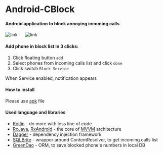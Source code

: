 # Android-CBlock

#### Android application to block annoying incoming calls

![link](../../../img/blob/master/cblock/main_screen.png) &nbsp;&nbsp;&nbsp;&nbsp; ![link](../../../img/blob/master/cblock/add_phone.png)

#### Add phone in block list in 3 clicks:

1. Click floating button `add`
2. Select phones from incoming calls list and click `done`
3. Click switch `Block Service`

When Service enabled, notification appears

#### How to install

Please use [apk](./app/app-release.apk) file

#### Used language and libraries
 * [Kotlin](https://kotlinlang.org/docs/tutorials/kotlin-android.html) - do more with less line of code
 * [RxJava](https://github.com/ReactiveX/RxJava), [RxAndroid](https://github.com/ReactiveX/RxAndroid) - the core of [MVVM](https://en.wikipedia.org/wiki/Model%E2%80%93view%E2%80%93viewmodel) architecture
 * [Dagger](https://google.github.io/dagger/) - dependency injection framework
 * [SQLBrite](https://github.com/square/sqlbrite) - wrapper around ContentResolver, to get incoming calls list
 * [GreenDao](http://greenrobot.org/greendao/) - ORM, to save blocked phone's numbers in local DB